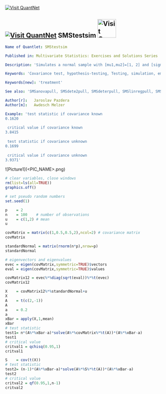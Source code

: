 [<img src="https://github.com/QuantLet/Styleguide-and-Validation-procedure/blob/master/pictures/banner.png" alt="Visit QuantNet">](http://quantlet.de/index.php?p=info)

## [<img src="https://github.com/QuantLet/Styleguide-and-Validation-procedure/blob/master/pictures/qloqo.png" alt="Visit QuantNet">](http://quantlet.de/) **SMStestsim** [<img src="https://github.com/QuantLet/Styleguide-and-Validation-procedure/blob/master/pictures/QN2.png" width="60" alt="Visit QuantNet 2.0">](http://quantlet.de/d3/ia)


```yaml
Name of Quantlet: SMStestsim

Published in: Multivariate Statistics: Exercises and Solutions Series 

Description: 'Simulates a normal sample with [mu1,mu2]=[1, 2] and [sigma1, sigma2, sigma3, sigma4]=[1, 0.5, 0.5, 2] and tests the hypothesis H0: 2*mu1-mu2 = 0.2 for the cases a) sigma known and b) sigma unknown.'

Keywords: 'Covariance test, hypothesis-testing, Testing, simulation, empirical, covariance, covariance matrix, multivariate'

Keywords[new]: 'treatment'

See also: 'SMSanovapull, SMSdete2pull, SMSdeterpull, SMSlinregpull, SMSscabank45, SMScovbank'

Author[r]:   Jaroslav Pazdera
Author[m]:   Awdesch Melzer

Example: 'test statistic if covariance known
0.1620
 
 critical value if covariance known
3.8415
 
 test statistic if covariance unknown
0.1699
 
 critical value if covariance unknown
3.9371'

```


![Picture1](<PIC_NAME>.png)


```R
# clear variables, close windows
rm(list=ls(all=TRUE))
graphics.off()

# set pseudo random numbers
set.seed(1)

p    = 2
n    = 100    # number of observations
u    = c(1,2) # mean
u

covMatrix = matrix(c(1,0.5,0.5,2),ncol=2) # covariance matrix
covMatrix

standardNormal = matrix(rnorm(n*p),nrow=p)
standardNormal

# eigenvectors and eigenvalues
evec = eigen(covMatrix,symmetric=TRUE)$vectors
eval = eigen(covMatrix,symmetric=TRUE)$values

covMatrix12 = evec%*%diag(sqrt(eval))%*%t(evec)
covMatrix12

X    = covMatrix12%*%standardNormal+u
X
A    = t(c(2,-1))
A
a    = 0.2
a
xBar = apply(X,1,mean)
xBar
# test statistic
test1= n*(A%*%xBar-a)*solve(A%*%covMatrix%*%t(A))*(A%*%xBar-a)
test1
# critical value
critval1 = qchisq(0.95,1)
critval1

S    = cov(t(X))
# test statistic
test2= (n-1)*(A%*%xBar-a)*solve(A%*%S%*%t(A))*(A%*%xBar-a)
test2
# critical value
critval2 = qf(0.95,1,n-1)
critval2


```
